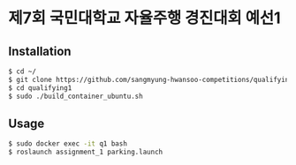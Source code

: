 # 제7회 국민대학교 자율주행 경진대회 예선1

## Installation

``` bash
$ cd ~/
$ git clone https://github.com/sangmyung-hwansoo-competitions/qualifying1.git
$ cd qualifying1
$ sudo ./build_container_ubuntu.sh
```

## Usage

``` bash
$ sudo docker exec -it q1 bash
$ roslaunch assignment_1 parking.launch
```
